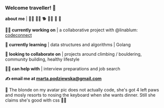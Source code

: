 ### Welcome traveller! 👋

**about me** | :climbing_woman: :woman_technologist: :dog2: :woman_cook: :thread: :dancer:

**:woman_mechanic: currently working on** | a collaborative project with @linablum: [codeconnect](https://github.com/ma-lina/codeconnect)

**🌱 currently learning** | data structures and algorithms | Golang

**:handshake: looking to collaborate on** | projects around climbing / bouldering, community building, healthy lifestyle

**:genie_woman: can help with** | interview preparations and job search

**:writing_hand: email me at marta.podziewska@gmail.com**

:eyes: The blonde on my avatar pic does not actually code, she's got 4 left paws and mosly resorts to nosing the keyboard when she wants dinner. Still she claims she's good with css :woman_shrugging:
